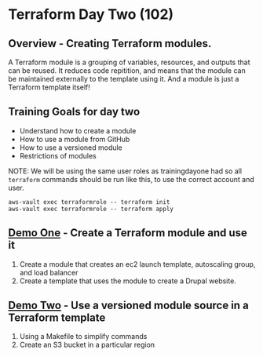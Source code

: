 # Terraform Day Two (102)

## Overview - Creating Terraform modules.
A Terraform module is a grouping of variables, resources, and outputs that can be reused. 
It reduces code repitition, and means that the module can be maintained externally to the template using it.
And a module is just a Terraform template itself!

## Training Goals for day two
*  Understand how to create a module
*  How to use a module from GitHub
*  How to use a versioned module
*  Restrictions of modules

NOTE: We will be using the same user roles as trainingdayone had so all `terraform` commands should be run like this, to use the correct account and user.
```hcl
aws-vault exec terraformrole -- terraform init
aws-vault exec terraformrole -- terraform apply
```

## [Demo One](./demo_one) - Create a Terraform module and use it
1.  Create a module that creates an ec2 launch template, autoscaling group, and load balancer
2.  Create a template that uses the module to create a Drupal website.

## [Demo Two](./demo_two) - Use a versioned module source in a Terraform template
1.  Using a Makefile to simplify commands
2.  Create an S3 bucket in a particular region